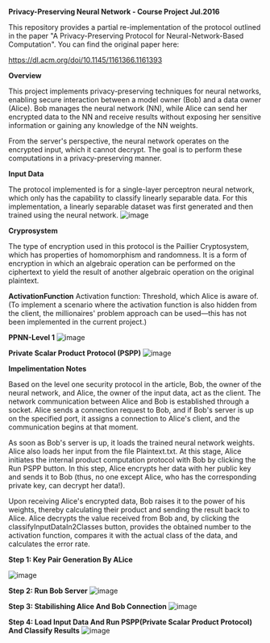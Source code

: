 **Privacy-Preserving Neural Network - Course Project Jul.2016**



This repository provides a partial re-implementation of the protocol outlined in the paper "A Privacy-Preserving Protocol for Neural-Network-Based Computation". You can find the original paper here: 

https://dl.acm.org/doi/10.1145/1161366.1161393

**Overview**

This project implements privacy-preserving techniques for neural networks, enabling secure interaction between a model owner (Bob) and a data owner (Alice).
Bob manages the neural network (NN), while Alice can send her encrypted data to the NN and receive results without exposing her sensitive information or gaining any knowledge of the NN weights.



From the server's perspective, the neural network operates on the encrypted input, which it cannot decrypt.
The goal is to perform these computations in a privacy-preserving manner.

**Input Data**

The protocol implemented is for a single-layer perceptron neural network, which only has the capability to classify linearly separable data. 
For this implementation, a linearly separable dataset was first generated and then trained using the neural network.
![image](https://github.com/user-attachments/assets/7e2adf58-b0d6-4689-993f-d460fbca82a9)

 
**Cryprosystem**

The type of encryption used in this protocol is the Paillier Cryptosystem, which has properties of homomorphism and randomness. 
It is a form of encryption in which an algebraic operation can be performed on the ciphertext to yield the result of another algebraic operation on the original plaintext.

**ActivationFunction**
Activation function: Threshold, which Alice is aware of.
(To implement a scenario where the activation function is also hidden from the client, the millionaires' problem approach can be used—this has not been implemented in the current project.)

**PPNN-Level 1**
![image](https://github.com/user-attachments/assets/75cedaf2-dd59-4d89-bcf3-4c9c8d91044b)

**Private Scalar Product Protocol (PSPP)**
![image](https://github.com/user-attachments/assets/dfc12d88-2ed2-4767-847b-935e490a4ae1)

**Impelimentation Notes**

Based on the level one security protocol in the article, Bob, the owner of the neural network, and Alice, the owner of the input data, act as the client. The network communication between Alice and Bob is established through a socket. Alice sends a connection request to Bob, and if Bob's server is up on the specified port, it assigns a connection to Alice's client, and the communication begins at that moment.

As soon as Bob's server is up, it loads the trained neural network weights. Alice also loads her input from the file Plaintext.txt. At this stage, Alice initiates the internal product computation protocol with Bob by clicking the Run PSPP button. In this step, Alice encrypts her data with her public key and sends it to Bob (thus, no one except Alice, who has the corresponding private key, can decrypt her data!).

Upon receiving Alice's encrypted data, Bob raises it to the power of his weights, thereby calculating their product and sending the result back to Alice. Alice decrypts the value received from Bob and, by clicking the classifyInputDataIn2Classes button, provides the obtained number to the activation function, compares it with the actual class of the data, and calculates the error rate.



  **Step 1: Key Pair Generation By ALice**

  ![image](https://github.com/user-attachments/assets/9bb3a28d-1614-4b82-a837-b2da0adeb773)


  **Step 2: Run Bob Server**
  ![image](https://github.com/user-attachments/assets/f215afc6-2bc3-4bc6-8248-dfc4a9192b2a)

  **Step 3: Stabilishing Alice And Bob Connection**
  ![image](https://github.com/user-attachments/assets/d96c302a-104b-44cc-bdb4-f8304c04908c)
  
  **Step 4: Load Input Data And Run PSPP(Private Scalar Product Protocol) And Classify Results**
  ![image](https://github.com/user-attachments/assets/4cd978f5-f5b8-4118-8adf-d55eb175a5ba)

  


  

